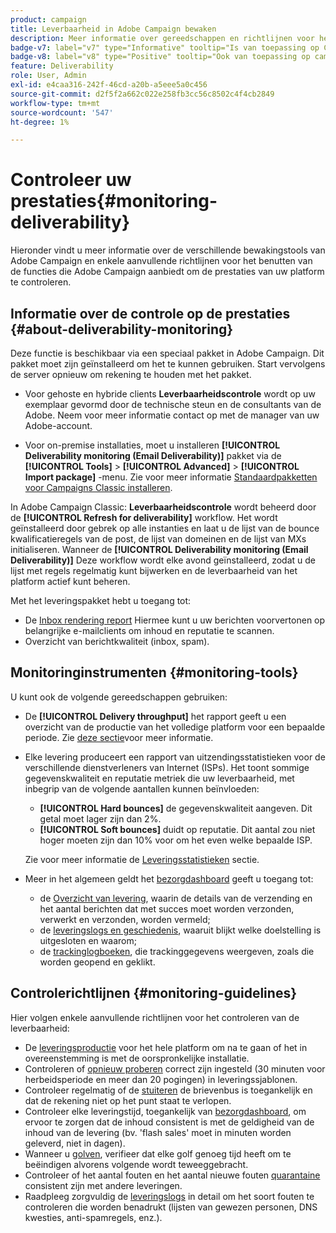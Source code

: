 ```yaml
---
product: campaign
title: Leverbaarheid in Adobe Campaign bewaken
description: Meer informatie over gereedschappen en richtlijnen voor het controleren van de prestaties in Adobe Campaign
badge-v7: label="v7" type="Informative" tooltip="Is van toepassing op Campaign Classic v7"
badge-v8: label="v8" type="Positive" tooltip="Ook van toepassing op campagne v8"
feature: Deliverability
role: User, Admin
exl-id: e4caa316-242f-46cd-a20b-a5eee5a0c456
source-git-commit: d2f5f2a662c022e258fb3cc56c8502c4f4cb2849
workflow-type: tm+mt
source-wordcount: '547'
ht-degree: 1%

---
```


# Controleer uw prestaties{#monitoring-deliverability}

Hieronder vindt u meer informatie over de verschillende bewakingstools van Adobe Campaign en enkele aanvullende richtlijnen voor het benutten van de functies die Adobe Campaign aanbiedt om de prestaties van uw platform te controleren.

## Informatie over de controle op de prestaties {#about-deliverability-monitoring}

Deze functie is beschikbaar via een speciaal pakket in Adobe Campaign. Dit pakket moet zijn geïnstalleerd om het te kunnen gebruiken. Start vervolgens de server opnieuw om rekening te houden met het pakket.
* Voor gehoste en hybride clients **Leverbaarheidscontrole** wordt op uw exemplaar gevormd door de technische steun en de consultants van de Adobe. Neem voor meer informatie contact op met de manager van uw Adobe-account.

* Voor on-premise installaties, moet u installeren **[!UICONTROL Deliverability monitoring (Email Deliverability)]** pakket via de **[!UICONTROL Tools]** > **[!UICONTROL Advanced]** > **[!UICONTROL Import package]** -menu. Zie voor meer informatie [Standaardpakketten voor Campaigns Classic installeren](../../installation/using/installing-campaign-standard-packages.md).

In Adobe Campaign Classic: **Leverbaarheidscontrole** wordt beheerd door de **[!UICONTROL Refresh for deliverability]** workflow. Het wordt geïnstalleerd door gebrek op alle instanties en laat u de lijst van de bounce kwalificatieregels van de post, de lijst van domeinen en de lijst van MXs initialiseren. Wanneer de **[!UICONTROL Deliverability monitoring (Email Deliverability)]** Deze workflow wordt elke avond geïnstalleerd, zodat u de lijst met regels regelmatig kunt bijwerken en de leverbaarheid van het platform actief kunt beheren.

Met het leveringspakket hebt u toegang tot:

* De [Inbox rendering report](inbox-rendering.md) Hiermee kunt u uw berichten voorvertonen op belangrijke e-mailclients om inhoud en reputatie te scannen.
* Overzicht van berichtkwaliteit (inbox, spam).

## Monitoringinstrumenten {#monitoring-tools}

U kunt ook de volgende gereedschappen gebruiken:

* De **[!UICONTROL Delivery throughput]** het rapport geeft u een overzicht van de productie van het volledige platform voor een bepaalde periode. Zie [deze sectie](../../reporting/using/global-reports.md#delivery-throughput)voor meer informatie.
* Elke levering produceert een rapport van uitzendingsstatistieken voor de verschillende dienstverleners van Internet (ISPs). Het toont sommige gegevenskwaliteit en reputatie metriek die uw leverbaarheid, met inbegrip van de volgende aantallen kunnen beïnvloeden:
   * **[!UICONTROL Hard bounces]** de gegevenskwaliteit aangeven. Dit getal moet lager zijn dan 2%.
   * **[!UICONTROL Soft bounces]** duidt op reputatie. Dit aantal zou niet hoger moeten zijn dan 10% voor om het even welke bepaalde ISP.

  Zie voor meer informatie de [Leveringsstatistieken](../../reporting/using/global-reports.md#delivery-statistics) sectie.
* Meer in het algemeen geldt het [bezorgdashboard](about-delivery-monitoring.md) geeft u toegang tot:
   * de [Overzicht van levering](delivery-dashboard.md#delivery-summary), waarin de details van de verzending en het aantal berichten dat met succes moet worden verzonden, verwerkt en verzonden, worden vermeld;
   * de [leveringslogs en geschiedenis](delivery-dashboard.md#delivery-logs-and-history), waaruit blijkt welke doelstelling is uitgesloten en waarom;
   * de [trackinglogboeken](delivery-dashboard.md#tracking-logs), die trackinggegevens weergeven, zoals die worden geopend en geklikt.

## Controlerichtlijnen {#monitoring-guidelines}

Hier volgen enkele aanvullende richtlijnen voor het controleren van de leverbaarheid:

* De [leveringsproductie](../../reporting/using/global-reports.md#delivery-throughput) voor het hele platform om na te gaan of het in overeenstemming is met de oorspronkelijke installatie.
* Controleren of [opnieuw proberen](understanding-delivery-failures.md#retries-after-a-delivery-temporary-failure) correct zijn ingesteld (30 minuten voor herbeidsperiode en meer dan 20 pogingen) in leveringssjablonen.
* Controleer regelmatig of de [stuiteren](understanding-delivery-failures.md#bounce-mail-management) de brievenbus is toegankelijk en dat de rekening niet op het punt staat te verlopen.
* Controleer elke leveringstijd, toegankelijk van [bezorgdashboard](delivery-dashboard.md), om ervoor te zorgen dat de inhoud consistent is met de geldigheid van de inhoud van de levering (bv. &#39;flash sales&#39; moet in minuten worden geleverd, niet in dagen).
* Wanneer u [golven](steps-sending-the-delivery.md#sending-using-multiple-waves), verifieer dat elke golf genoeg tijd heeft om te beëindigen alvorens volgende wordt teweeggebracht.
* Controleer of het aantal fouten en het aantal nieuwe fouten [quarantaine](understanding-quarantine-management.md) consistent zijn met andere leveringen.
* Raadpleeg zorgvuldig de [leveringslogs](delivery-dashboard.md#delivery-logs-and-history) in detail om het soort fouten te controleren die worden benadrukt (lijsten van gewezen personen, DNS kwesties, anti-spamregels, enz.).
